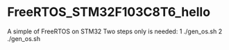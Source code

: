 # FreeRTOS_STM32F103C8T6_hello
A simple of FreeRTOS on STM32
Two steps only is needed:
1 ./gen_os.sh
2 ./gen_os.sh
